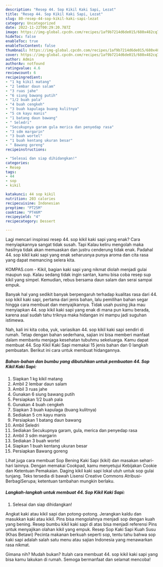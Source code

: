 ```yaml
---
description: "Resep 44. Sop Kikil Kaki Sapi, Lezat"
title: "Resep 44. Sop Kikil Kaki Sapi, Lezat"
slug: 80-resep-44-sop-kikil-kaki-sapi-lezat
category: Uncategorized
date: 2022-11-22T00:29:20.787Z
image: https://img-global.cpcdn.com/recipes/1af9b7214d6de015/680x482cq70/44-sop-kikil-kaki-sapi-foto-resep-utama.jpg
hideToc: false
enableToc: true
enableTocContent: false
thumbnail: https://img-global.cpcdn.com/recipes/1af9b7214d6de015/680x482cq70/44-sop-kikil-kaki-sapi-foto-resep-utama.jpg
cover: https://img-global.cpcdn.com/recipes/1af9b7214d6de015/680x482cq70/44-sop-kikil-kaki-sapi-foto-resep-utama.jpg
author: Admin
authorAv: notfound
ratingvalue: 4.6
reviewcount: 6
recipeingredient:
- "1 kg kikil matang"
- "2 lembar daun salam"
- "3 ruas jahe"
- "6 siung bawang putih"
- "1/2 buah pala"
- "4 buah cengkeh"
- "3 buah kapulaga buang kulitnya"
- "5 cm kayu manis"
- "1 batang daun bawang"
- " Seledri"
- "Secukupnya garam gula merica dan penyedap rasa"
- "3 sdm margarin"
- "3 buah wortel"
- "1 buah kentang ukuran besar"
- " Bawang goreng"
recipeinstructions:

- "Selesai dan siap dihidangkan!"
categories:
- Resep
tags:
- 44
- sop
- kikil

katakunci: 44 sop kikil 
nutrition: 203 calories
recipecuisine: Indonesian
preptime: "PT25M"
cooktime: "PT46M"
recipeyield: "4"
recipecategory: Dessert

---
```



Lagi mencari inspirasi resep 44. sop kikil kaki sapi yang enak? Cara menyiapkannya sangat tidak susah. Tapi Kalau keliru mengolah maka hasilnya tidak akan memuaskan dan justru cenderung tidak enak. Padahal 44. sop kikil kaki sapi yang enak seharusnya punya aroma dan cita rasa yang dapat memancing selera kita.


KOMPAS.com - Kikil, bagian kaki sapi yang nikmat diolah menjadi gulai maupun sup. Kalau sedang tidak ingin santan, kamu bisa coba resep sup kikil yang simpel. Kemudian, rebus bersama daun salam dan serai sampai empuk.

Banyak hal yang sedikit banyak berpengaruh terhadap kualitas rasa dari 44. sop kikil kaki sapi, pertama dari jenis bahan, lalu pemilihan bahan segar hingga cara membuat dan menyajikannya. Tidak usah pusing jika mau menyiapkan 44. sop kikil kaki sapi yang enak di mana pun kamu berada, karena asal sudah tahu triknya maka hidangan ini mampu jadi suguhan istimewa.


Nah, kali ini kita coba, yuk, variasikan 44. sop kikil kaki sapi sendiri di rumah. Tetap dengan bahan sederhana, sajian ini bisa memberi manfaat dalam membantu menjaga kesehatan tubuhmu sekeluarga. Kamu dapat membuat 44. Sop Kikil Kaki Sapi memakai 15 jenis bahan dan 0 langkah pembuatan. Berikut ini cara untuk membuat hidangannya.

<!--inarticleads1-->

##### Bahan-bahan dan bumbu yang dibutuhkan untuk pembuatan 44. Sop Kikil Kaki Sapi:

1. Siapkan 1 kg kikil matang
1. Ambil 2 lembar daun salam
1. Ambil 3 ruas jahe
1. Gunakan 6 siung bawang putih
1. Persiapkan 1/2 buah pala
1. Gunakan 4 buah cengkeh
1. Siapkan 3 buah kapulaga (buang kulitnya)
1. Sediakan 5 cm kayu manis
1. Persiapkan 1 batang daun bawang
1. Ambil  Seledri
1. Sediakan Secukupnya garam, gula, merica dan penyedap rasa
1. Ambil 3 sdm margarin
1. Sediakan 3 buah wortel
1. Siapkan 1 buah kentang ukuran besar
1. Persiapkan  Bawang goreng


Lihat juga cara membuat Sop Bening Kaki Sapi (kikil) dan masakan sehari-hari lainnya. Dengan memakai Cookpad, kamu menyetujui Kebijakan Cookie dan Ketentuan Pemakaian. Daging kikil kaki sapi lokal utuh untuk sop gulai tunjang. Teks tersedia di bawah Lisensi Creative Commons Atribusi-BerbagiSerupa; ketentuan tambahan mungkin berlaku. 

<!--inarticleads2-->

##### Langkah-langkah untuk membuat 44. Sop Kikil Kaki Sapi:


1. Selesai dan siap dihidangkan!

Angkat kaki atau kikil sapi dan potong-potong. Jerangkan kaldu dan masukkan kaki atau kikil. Pins bisa mengolahnya menjadi sop dengan kuah yang bening. Resep bumbu kikil kaki sapi di atas bisa menjadi referensi Pins untuk menyajikan olahan kikil yang empuk. Resep Sop Kaki Sapi Kuah Susu (Khas Betawi) Pecinta makanan berkuah seperti sop, tentu tahu bahwa sop kaki sapi adalah salah satu menu atau sajian Indonesia yang menawarkan rasa nikmat. 

Gimana nih? Mudah bukan? Itulah cara membuat 44. sop kikil kaki sapi yang bisa kamu lakukan di rumah. Semoga bermanfaat dan selamat mencoba!
